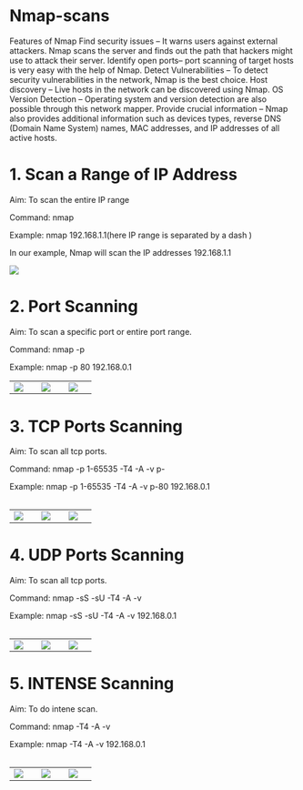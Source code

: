 # Nmap-scans

Features of Nmap
        Find security issues – It warns users against external attackers. Nmap scans the server and finds out the path that hackers might use to attack their server.
        Identify open ports– port scanning of target hosts is very easy with the help of Nmap.
        Detect Vulnerabilities – To detect security vulnerabilities in the network, Nmap is the best choice.
        Host discovery – Live hosts in the network can be discovered using Nmap.
        OS Version Detection – Operating system and version detection are also possible through this network mapper.
        Provide crucial information – Nmap also provides additional information such as devices types, reverse DNS (Domain Name System) names, MAC addresses, and IP addresses of all active hosts.
        
# 1. Scan a Range of IP Address

Aim: To scan the entire IP range

Command: nmap <IP range>

Example: nmap 192.168.1.1(here IP range is separated by a dash )

In our example, Nmap will scan the IP addresses 192.168.1.1

<img src="https://user-images.githubusercontent.com/125909533/236458016-f5ff7ab6-8600-43e4-b3f0-d3a532723699.jpeg"/>


# 2. Port Scanning

Aim: To scan a specific port or entire port range.

Command: nmap -p <numeric value> <IP>

Example: nmap -p 80 192.168.0.1
<table>
        <tr>
               <td> <img src="https://user-images.githubusercontent.com/125909533/236470385-5fcabe62-2d99-4705-b9a9-4b5656dfe9c0.png"/><td/>
               <td> <img src="https://user-images.githubusercontent.com/125909533/236470893-927db392-12e6-4f5f-99d1-27485d17ac27.png"/><td/>
                <td> <img src="https://user-images.githubusercontent.com/125909533/236472282-74a152e8-2b6e-48dc-9b9a-2d7bdba5b2e3.png"/><td/>
        <tr/>
        

<table/>

# 3. TCP Ports Scanning
Aim: To scan all tcp ports. 

Command: nmap -p 1-65535 -T4 -A -v p-<port no> <IP>

Example: nmap -p 1-65535 -T4 -A -v p-80 192.168.0.1
        
 <table>
        <tr>
               <td> <img src="https://user-images.githubusercontent.com/125909533/236478098-792f1c35-fdab-4c37-98ad-3c44f072f4d8.png"/><td/>
               <td> <img src="https://user-images.githubusercontent.com/125909533/236478178-5eb51930-b393-40a6-a802-c4d6daac0c90.png"/><td/>
                <td> <img src="https://user-images.githubusercontent.com/125909533/236478261-390a2e14-82a2-4304-954b-f556b76395cf.png"/><td/>
        <tr/>
        

<table/>       
        
# 4. UDP Ports Scanning
Aim: To scan all tcp ports. 

Command: nmap -sS -sU -T4 -A -v <IP>

Example: nmap -sS -sU -T4 -A -v 192.168.0.1
        
 <table>
        <tr>
               <td> <img src="https://user-images.githubusercontent.com/125909533/236482664-526cdeda-56c4-48d7-a199-798cd79a5829.png"/><td/>
               <td> <img src="https://user-images.githubusercontent.com/125909533/236485871-077e747a-f097-492a-8d30-0f4ce88f85eb.png"/><td/>
                <td> <img src="https://user-images.githubusercontent.com/125909533/236485934-21f4ddd1-b141-487c-9add-a0772e4dbbc9.png"/><td/>
        <tr/>
<table/>   
         
# 5. INTENSE Scanning
Aim: To do intene scan. 

Command: nmap -T4 -A -v <IP>

Example: nmap -T4 -A -v 192.168.0.1
        
 <table>
        <tr>
               <td> <img src="https://user-images.githubusercontent.com/125909533/236489757-feb48cd6-89cc-4430-946b-9054d74d8fb9.png"/><td/>
               <td> <img src="https://user-images.githubusercontent.com/125909533/236489807-f21b94ec-e883-4d33-8a37-eaf6b7d73aef.png"/><td/>
                <td> <img src="https://user-images.githubusercontent.com/125909533/236489172-fdd00296-82ce-427c-8528-0d87ce2a8a4c.png"/><td/>
        <tr/>
<table/> 

